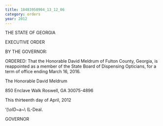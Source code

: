 ```yaml
---
title: 18483950904_13_12_06
category: orders
year: 2012
---
```

 

THE STATE OF GEORGIA

EXECUTIVE ORDER

BY THE GOVERNOR:

ORDERED: That the Honorable David Meldrum of Fulton County, Georgia, is
reappointed as a member of the State Board of Dispensing
Opticians, for a term of office ending March 16, 2016.

The Honorable David Meldrum

850 Enclave Walk
Roswell, GA 30075-4896

This thirteenth day of April, 2012

‘(\oID~a~\ (L-Deal.

GOVERNOR

